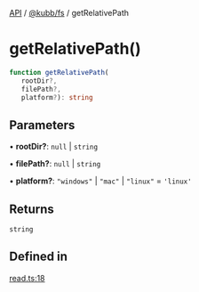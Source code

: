 [API](../../../packages.md) / [@kubb/fs](../index.md) / getRelativePath

# getRelativePath()

```ts
function getRelativePath(
   rootDir?, 
   filePath?, 
   platform?): string
```

## Parameters

• **rootDir?**: `null` \| `string`

• **filePath?**: `null` \| `string`

• **platform?**: `"windows"` \| `"mac"` \| `"linux"` = `'linux'`

## Returns

`string`

## Defined in

[read.ts:18](https://github.com/kubb-project/kubb/blob/7f30045af96d8c89b6cda0a30f7535f095a0cb45/packages/fs/src/read.ts#L18)
